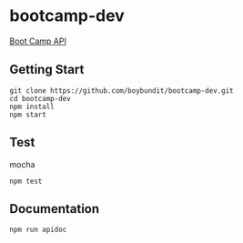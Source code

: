 # bootcamp-dev

[Boot Camp API](https://bootcamp-dev.azurewebsites.net)

## Getting Start

  ```
git clone https://github.com/boybundit/bootcamp-dev.git
cd bootcamp-dev
npm install
npm start
  ```

## Test
mocha
  ```
npm test
  ```
  
## Documentation

  ```
npm run apidoc
  ```
  